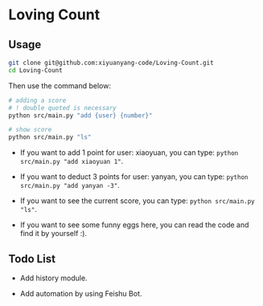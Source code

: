 # Loving Count

## Usage

```bash
git clone git@github.com:xiyuanyang-code/Loving-Count.git
cd Loving-Count
```

Then use the command below:

```bash
# adding a score
# ! double quoted is necessary
python src/main.py "add {user} {number}"

# show score
python src/main.py "ls"
```

- If you want to add 1 point for user: xiaoyuan, you can type: `python src/main.py "add xiaoyuan 1"`.

- If you want to deduct 3 points for user: yanyan, you can type: `python src/main.py "add yanyan -3"`.

- If you want to see the current score, you can type: `python src/main.py "ls"`.

- If you want to see some funny eggs here, you can read the code and find it by yourself :).

## Todo List

- Add history module.

- Add automation by using Feishu Bot.